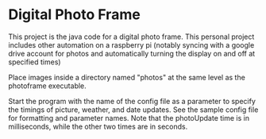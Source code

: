 # Digital Photo Frame
This project is the java code for a digital photo frame. This personal project includes other automation on a raspberry pi (notably syncing with a google drive account for photos and automatically turning the display on and off at specified times)

Place images inside a directory named "photos" at the same level as the photoframe executable.

Start the program with the name of the config file as a parameter to specify the timings of picture, weather, and date updates. See the sample config file for formatting and parameter names. Note that the photoUpdate time is in milliseconds, while the other two times are in seconds.
